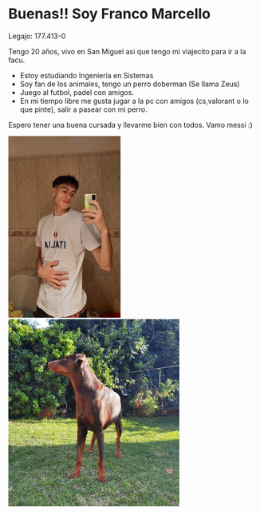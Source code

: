 # Buenas!! Soy Franco Marcello
Legajo: 177.413-0

Tengo 20 años, vivo en San Miguel asi que tengo mi viajecito para ir a la facu.
- Estoy estudiando Ingenieria en Sistemas
- Soy fan de los animales, tengo un perro doberman (Se llama Zeus)
- Juego al futbol, padel con amigos.
- En mi tiempo libre me gusta jugar a la pc con amigos (cs,valorant o lo que pinte), salir a pasear con mi perro.

Espero tener una buena cursada y llevarme bien con todos.
Vamo messi :)

![Foto](foto.jpg)
![Foto](fotoZeus.jpg)
